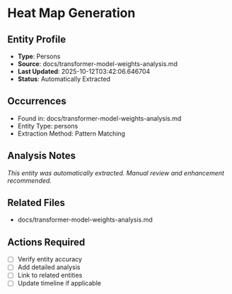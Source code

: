 # Heat Map Generation

## Entity Profile
- **Type**: Persons
- **Source**: docs/transformer-model-weights-analysis.md
- **Last Updated**: 2025-10-12T03:42:06.646704
- **Status**: Automatically Extracted

## Occurrences
- Found in: docs/transformer-model-weights-analysis.md
- Entity Type: persons
- Extraction Method: Pattern Matching

## Analysis Notes
*This entity was automatically extracted. Manual review and enhancement recommended.*

## Related Files
- docs/transformer-model-weights-analysis.md

## Actions Required
- [ ] Verify entity accuracy
- [ ] Add detailed analysis
- [ ] Link to related entities
- [ ] Update timeline if applicable

